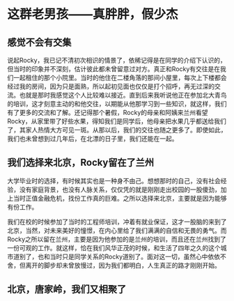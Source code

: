 # 这群老男孩——真胖胖，假少杰

## 感觉不会有交集
说起Rocky，我已记不清初次相识的情景了，依稀记得是在同学的介绍下认识的，但当时的印象并不深刻，估计彼此都未曾留意过对方。真正和Rocky有交往是在我们一起租住的那个小院里。当时的他住在二楼角落的那间小屋里，每次上下楼都会经过我的房间，因为只是面熟，所以起初见面也仅仅是打个招呼，再无过深的交流。也就是那时我感觉这个人比较难以接近。直到后来我听说他正在参加北大青鸟的培训，这才刻意主动的和他交往，以期能从他那学习到一些知识，就这样，我们有了更多的交流和了解。还记得那个暑假，Rocky的母亲和阿姨来兰州看望Rocky，从家里带了好些水果，得知我们是同学后，他母亲把水果几乎都送给我们了，其家人热情大方可见一斑。从那以后，我们的交往也随之更多了。即使如此，我们也未曾想到过几年后，在北漂的日子里，我们还能在一起。

## 我们选择来北京，Rocky留在了兰州
大学毕业时的选择，有时候其实也是一种身不由己。想想那时的自己，没有社会经验，没有家庭背景，也没有人脉关系，仅仅凭的就是刚刚走出校园的一股傻劲，加上当时正值金融危机，找份工作真的巨难。之所以选择来北京，主要就是因为能够有份工作。  

我们在校的时候参加了当时的工程师培训，冲着有就业保证，这才一股脑的来到了北京，当然，对未来美好的憧憬，在内心里给了我们满满的自信和无畏的勇气。而Rocky之所以留在兰州，主要是因为他参加的是兰州的培训，而且还在兰州找到了一份可观的工作。就这样，恰在我们风华正茂的时候，和生活了四年之久的这个城市道别了，也和当时只是同学关系的Rocky道别了。面对这一切，虽然心中依依不舍，但离开的脚步却未曾放慢过，因为我们都明白，人生真正的路才刚刚开始。

## 北京，唐家岭，我们又相聚了